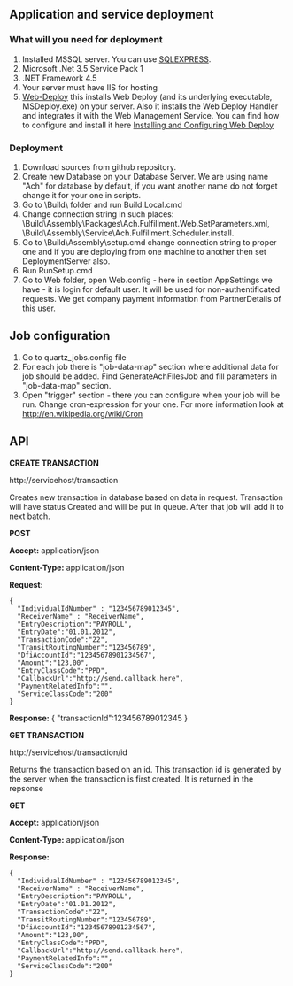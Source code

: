 ## Application and service deployment

### What will you need for deployment 
1. Installed MSSQL server. You can use [SQLEXPRESS](http://www.microsoft.com/en-us/sqlserver/get-sql-server/try-it.aspx).
2. Microsoft .Net 3.5 Service Pack 1
3. .NET Framework 4.5
4. Your server must have IIS for hosting
5. [Web-Deploy](http://www.iis.net/downloads/microsoft/web-deploy) this installs Web Deploy (and its underlying executable, MSDeploy.exe) on your server. Also it installs the Web Deploy Handler and integrates it with the Web Management Service. You can find how to configure and install it here [Installing and Configuring Web Deploy](http://www.iis.net/learn/install/installing-publishing-technologies/installing-and-configuring-web-deploy)

### Deployment
1. Download sources from github repository.
2. Create new Database on your Database Server. We are using name "Ach" for database by default, if you want another name do not forget change it for your one in scripts.
3. Go to \Build\ folder and run Build.Local.cmd
4. Change connection string in such places:
  \Build\Assembly\Packages\Ach.Fulfillment.Web.SetParameters.xml,
  \Build\Assembly\Service\Ach.Fulfillment.Scheduler.install.
6. Go to \Build\Assembly\setup.cmd change connection string to proper one and if you are deploying from one machine to another then set DeploymentServer also.
7. Run RunSetup.cmd
8. Go to Web folder, open Web.config - here in section AppSettings we have <add key ="DefaultUser" value="admin"/> - it is login for default user.
It will be used for non-authentificated requests. We get company payment information from PartnerDetails of this user.

## Job configuration
1. Go to quartz_jobs.config file 
2. For each job there is  "job-data-map" section where additional data for job should be added.
   Find GenerateAchFilesJob and fill parameters in "job-data-map" section.
3. Open "trigger" section - there you can configure when your job will be run. Change cron-expression for your one. For more information look at http://en.wikipedia.org/wiki/Cron


## API

**CREATE TRANSACTION**

http://servicehost/transaction

Creates new transaction in database based on data in request. 
Transaction will have status Created and will be put in queue. After that job will add it to next batch.

**POST**

**Accept:** application/json

**Content-Type:** application/json

**Request:**

    {
      "IndividualIdNumber" : "123456789012345",
      "ReceiverName" : "ReceiverName",
      "EntryDescription":"PAYROLL",
      "EntryDate":"01.01.2012",
      "TransactionCode":"22", 
      "TransitRoutingNumber":"123456789",
      "DfiAccountId":"12345678901234567", 
      "Amount":"123,00", 
      "EntryClassCode":"PPD", 
      "CallbackUrl":"http://send.callback.here",
      "PaymentRelatedInfo":"",
      "ServiceClassCode":"200"
    }

**Response:**
    {
        "transactionId":123456789012345
    }

**GET TRANSACTION**

http://servicehost/transaction/id

Returns the transaction based on an id. This transaction id is generated by the server when the transaction is first created. It is returned in the repsonse

**GET**

**Accept:** application/json

**Content-Type:** application/json

**Response:**

    {
      "IndividualIdNumber" : "123456789012345",
      "ReceiverName" : "ReceiverName",
      "EntryDescription":"PAYROLL",
      "EntryDate":"01.01.2012",
      "TransactionCode":"22", 
      "TransitRoutingNumber":"123456789",
      "DfiAccountId":"12345678901234567", 
      "Amount":"123,00", 
      "EntryClassCode":"PPD", 
      "CallbackUrl":"http://send.callback.here",
      "PaymentRelatedInfo":"",
      "ServiceClassCode":"200"
    }
